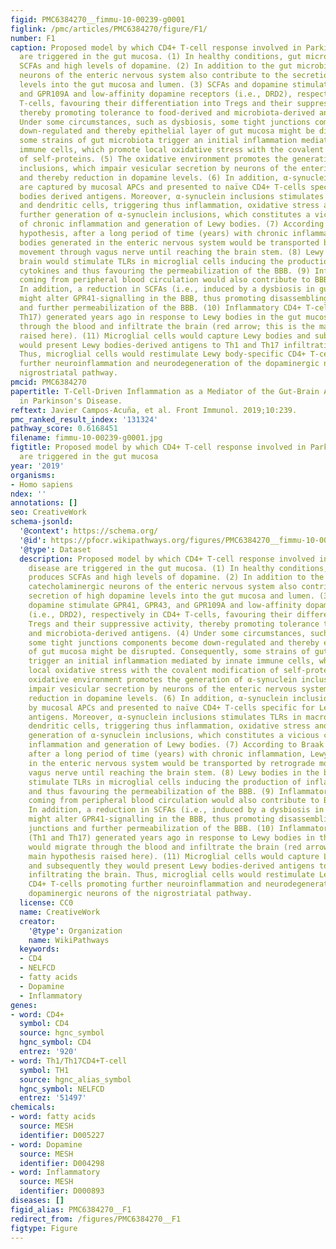 ```yaml
---
figid: PMC6384270__fimmu-10-00239-g0001
figlink: /pmc/articles/PMC6384270/figure/F1/
number: F1
caption: Proposed model by which CD4+ T-cell response involved in Parkinson's disease
  are triggered in the gut mucosa. (1) In healthy conditions, gut microbiota produces
  SCFAs and high levels of dopamine. (2) In addition to the gut microbiota, catecholaminergic
  neurons of the enteric nervous system also contribute to the secretion of high dopamine
  levels into the gut mucosa and lumen. (3) SCFAs and dopamine stimulate GPR41, GPR43,
  and GPR109A and low-affinity dopamine receptors (i.e., DRD2), respectively in CD4+
  T-cells, favouring their differentiation into Tregs and their suppressive activity,
  thereby promoting tolerance to food-derived and microbiota-derived antigens. (4)
  Under some circumstances, such as dysbiosis, some tight junctions components become
  down-regulated and thereby epithelial layer of gut mucosa might be disrupted. Consequently,
  some strains of gut microbiota trigger an initial inflammation mediated by innate
  immune cells, which promote local oxidative stress with the covalent modification
  of self-proteins. (5) The oxidative environment promotes the generation of α-synuclein
  inclusions, which impair vesicular secretion by neurons of the enteric nervous system
  and thereby reduction in dopamine levels. (6) In addition, α-synuclein inclusions
  are captured by mucosal APCs and presented to naïve CD4+ T-cells specific for Lewy
  bodies derived antigens. Moreover, α-synuclein inclusions stimulates TLRs in macrophages
  and dendritic cells, triggering thus inflammation, oxidative stress and thereby
  further generation of α-synuclein inclusions, which constitutes a vicious cycle
  of chronic inflammation and generation of Lewy bodies. (7) According to Braak's
  hypothesis, after a long period of time (years) with chronic inflammation, Lewy
  bodies generated in the enteric nervous system would be transported by retrograde
  movement through vagus nerve until reaching the brain stem. (8) Lewy bodies in the
  brain would stimulate TLRs in microglial cells inducing the production of inflammatory
  cytokines and thus favouring the permeabilization of the BBB. (9) Inflammatory cytokines
  coming from peripheral blood circulation would also contribute to BBB permeabilization.
  In addition, a reduction in SCFAs (i.e., induced by a dysbiosis in gut microbiota)
  might alter GPR41-signalling in the BBB, thus promoting disassembling of tight junctions
  and further permeabilization of the BBB. (10) Inflammatory CD4+ T-cells (Th1 and
  Th17) generated years ago in response to Lewy bodies in the gut mucosa would migrate
  through the blood and infiltrate the brain (red arrow; this is the main hypothesis
  raised here). (11) Microglial cells would capture Lewy bodies and subsequently they
  would present Lewy bodies-derived antigens to Th1 and Th17 infiltrating the brain.
  Thus, microglial cells would restimulate Lewy body-specific CD4+ T-cells promoting
  further neuroinflammation and neurodegeneration of the dopaminergic neurons of the
  nigrostriatal pathway.
pmcid: PMC6384270
papertitle: T-Cell-Driven Inflammation as a Mediator of the Gut-Brain Axis Involved
  in Parkinson's Disease.
reftext: Javier Campos-Acuña, et al. Front Immunol. 2019;10:239.
pmc_ranked_result_index: '131324'
pathway_score: 0.6168451
filename: fimmu-10-00239-g0001.jpg
figtitle: Proposed model by which CD4+ T-cell response involved in Parkinson's disease
  are triggered in the gut mucosa
year: '2019'
organisms:
- Homo sapiens
ndex: ''
annotations: []
seo: CreativeWork
schema-jsonld:
  '@context': https://schema.org/
  '@id': https://pfocr.wikipathways.org/figures/PMC6384270__fimmu-10-00239-g0001.html
  '@type': Dataset
  description: Proposed model by which CD4+ T-cell response involved in Parkinson's
    disease are triggered in the gut mucosa. (1) In healthy conditions, gut microbiota
    produces SCFAs and high levels of dopamine. (2) In addition to the gut microbiota,
    catecholaminergic neurons of the enteric nervous system also contribute to the
    secretion of high dopamine levels into the gut mucosa and lumen. (3) SCFAs and
    dopamine stimulate GPR41, GPR43, and GPR109A and low-affinity dopamine receptors
    (i.e., DRD2), respectively in CD4+ T-cells, favouring their differentiation into
    Tregs and their suppressive activity, thereby promoting tolerance to food-derived
    and microbiota-derived antigens. (4) Under some circumstances, such as dysbiosis,
    some tight junctions components become down-regulated and thereby epithelial layer
    of gut mucosa might be disrupted. Consequently, some strains of gut microbiota
    trigger an initial inflammation mediated by innate immune cells, which promote
    local oxidative stress with the covalent modification of self-proteins. (5) The
    oxidative environment promotes the generation of α-synuclein inclusions, which
    impair vesicular secretion by neurons of the enteric nervous system and thereby
    reduction in dopamine levels. (6) In addition, α-synuclein inclusions are captured
    by mucosal APCs and presented to naïve CD4+ T-cells specific for Lewy bodies derived
    antigens. Moreover, α-synuclein inclusions stimulates TLRs in macrophages and
    dendritic cells, triggering thus inflammation, oxidative stress and thereby further
    generation of α-synuclein inclusions, which constitutes a vicious cycle of chronic
    inflammation and generation of Lewy bodies. (7) According to Braak's hypothesis,
    after a long period of time (years) with chronic inflammation, Lewy bodies generated
    in the enteric nervous system would be transported by retrograde movement through
    vagus nerve until reaching the brain stem. (8) Lewy bodies in the brain would
    stimulate TLRs in microglial cells inducing the production of inflammatory cytokines
    and thus favouring the permeabilization of the BBB. (9) Inflammatory cytokines
    coming from peripheral blood circulation would also contribute to BBB permeabilization.
    In addition, a reduction in SCFAs (i.e., induced by a dysbiosis in gut microbiota)
    might alter GPR41-signalling in the BBB, thus promoting disassembling of tight
    junctions and further permeabilization of the BBB. (10) Inflammatory CD4+ T-cells
    (Th1 and Th17) generated years ago in response to Lewy bodies in the gut mucosa
    would migrate through the blood and infiltrate the brain (red arrow; this is the
    main hypothesis raised here). (11) Microglial cells would capture Lewy bodies
    and subsequently they would present Lewy bodies-derived antigens to Th1 and Th17
    infiltrating the brain. Thus, microglial cells would restimulate Lewy body-specific
    CD4+ T-cells promoting further neuroinflammation and neurodegeneration of the
    dopaminergic neurons of the nigrostriatal pathway.
  license: CC0
  name: CreativeWork
  creator:
    '@type': Organization
    name: WikiPathways
  keywords:
  - CD4
  - NELFCD
  - fatty acids
  - Dopamine
  - Inflammatory
genes:
- word: CD4+
  symbol: CD4
  source: hgnc_symbol
  hgnc_symbol: CD4
  entrez: '920'
- word: Th1/Th17CD4+T-cell
  symbol: TH1
  source: hgnc_alias_symbol
  hgnc_symbol: NELFCD
  entrez: '51497'
chemicals:
- word: fatty acids
  source: MESH
  identifier: D005227
- word: Dopamine
  source: MESH
  identifier: D004298
- word: Inflammatory
  source: MESH
  identifier: D000893
diseases: []
figid_alias: PMC6384270__F1
redirect_from: /figures/PMC6384270__F1
figtype: Figure
---
```

